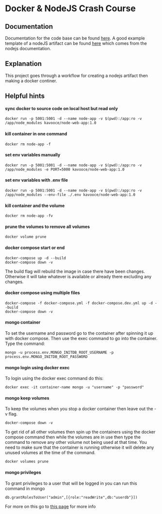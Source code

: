 # Docker & NodeJS Crash Course

## Documentation
Documentation for the code base can be found <a href="https://www.youtube.com/watch?v=9zUHg7xjIqQ&list=WL&index=1">here</a>. A good example template of a nodeJS artifact can be found <a href="https://nodejs.org/en/docs/guides/nodejs-docker-webapp/">here</a> which comes from the nodejs documentation.

## Explanation
This project goes through a workflow for creating a nodejs artifact then making a docker continer.

## Helpful hints
#### sync docker to source code on local host but read only
```
docker run -p 5001:5001 -d --name node-app -v $(pwd):/app:ro -v /app/node_modules kavooce/node-web-app:1.0
```

#### kill container in one command
```
docker rm node-app -f
```

#### set env variables manually
```
docker run -p 5001:5001 -d --name node-app -v $(pwd):/app:ro -v /app/node_modules -e PORT=5000 kavooce/node-web-app:1.0
```

#### set env variables with .env file
```
docker run -p 5001:5001 -d --name node-app -v $(pwd):/app:ro -v /app/node_modules --env-file ./.env kavooce/node-web-app:1.0
```

#### kill container and the volume
```
docker rm node-app -fv
```

#### prune the volumes to remove all volumes
```
docker volume prune
```

#### docker compose start or end
```
docker-compose up -d --build
docker-compose down -v
```

The build flag will rebuild the image in case there have been changes. Otherwise it will take whatever is available or already there excluding any changes.

#### docker compose using multiple files
```
docker-compose -f docker-compose.yml -f docker-compose.dev.yml up -d --build
docker-compose down -v
```

#### mongo container
To set the username and password go to the container after spinning it up with docker compose. Then use the exec command to go into the container. Type the command:

```
mongo -u process.env.MONGO_INITDB_ROOT_USERNAME -p process.env.MONGO_INITDB_ROOT_PASSWORD
```

#### mongo login using docker exec
To login using the docker exec command do this:

```
docker exec -it container-name mongo -u "username" -p "password"
```

#### mongo keep volumes
To keep the volumes when you stop a docker container then leave out the -v flag.

```
docker-compose down -v
```

To get rid of all other volumes then spin up the containers using the docker compose command then while the volumes are in use then type the command to remove any other volume not being used at that time. You need to make sure that the container is running otherwise it will delete any unused volumes at the time of the command.

```
docker volumes prune
```

#### mongo privileges
To grant privileges to a user that will be logged in you can run this command in mongo

```
db.grantRolesToUser("admin",[{role:"readWrite",db:"userdb"}])
```

For more on this go to <a href="https://www.mongodb.com/docs/manual/tutorial/manage-users-and-roles/">this page</a> for more info

